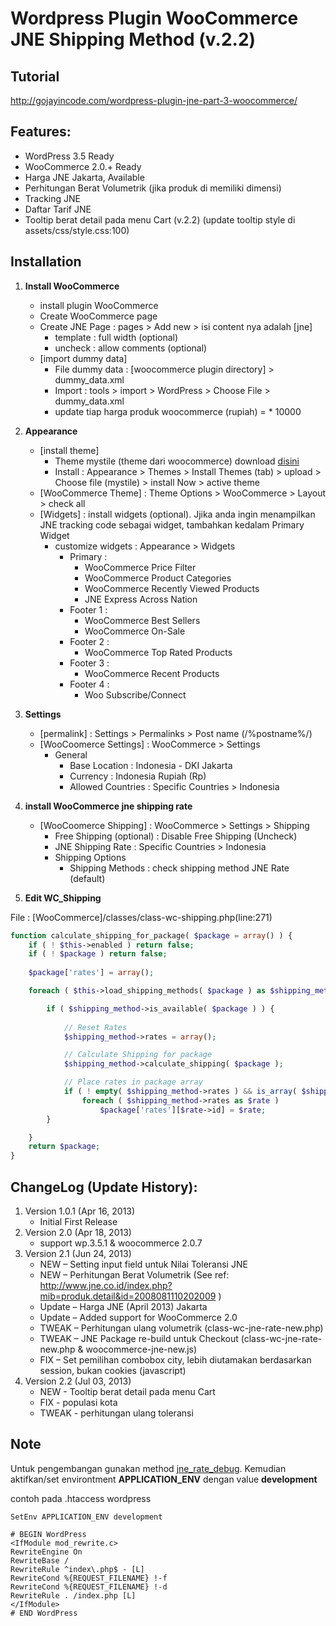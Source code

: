 # Wordpress Plugin WooCommerce JNE Shipping Method (v.2.2)

## Tutorial
http://gojayincode.com/wordpress-plugin-jne-part-3-woocommerce/

## Features:
+ WordPress 3.5 Ready
+ WooCommerce 2.0.+ Ready
+ Harga JNE Jakarta, Available
+ Perhitungan Berat Volumetrik (jika produk di memiliki dimensi)
+ Tracking JNE
+ Daftar Tarif JNE
+ Tooltip berat detail pada menu Cart (v.2.2) (update tooltip style di assets/css/style.css:100)

## Installation
1. **Install WooCommerce** 
	+ install plugin WooCommerce
	+ Create WooCommerce page
	+ Create JNE Page : pages > Add new > isi content nya adalah [jne]
		+ template : full width (optional)
		+ uncheck  : allow comments (optional)
	+ [import dummy data]
		- File dummy data : [woocommerce plugin directory] > dummy_data.xml
		- Import : tools > import > WordPress > Choose File > dummy_data.xml
		- update tiap harga produk woocommerce (rupiah) = * 10000
	
2. **Appearance**
	+ [install theme]
		- Theme mystile (theme dari woocommerce) download [disini](https://dl.dropboxusercontent.com/u/110272111/mystile.zip)
		- Install : Appearance > Themes > Install Themes (tab) > upload > Choose file (mystile) > install Now > active theme
	+ [WooCommerce Theme] : Theme Options > WooCommerce > Layout > check all
	+ [Widgets] : install widgets (optional). Jjika anda ingin menampilkan JNE tracking code sebagai widget, tambahkan kedalam Primary Widget
		- customize widgets : Appearance > Widgets 
			+ Primary : 
				- WooCommerce Price Filter
				- WooCommerce Product Categories
				- WooCommerce Recently Viewed Products
				- JNE Express Across Nation
			+ Footer 1 : 
				- WooCommerce Best Sellers
				- WooCommerce On-Sale
			+ Footer 2 : 
				- WooCommerce Top Rated Products
			+ Footer 3 : 
				- WooCommerce Recent Products
			+ Footer 4 : 
				- Woo Subscribe/Connect
			
3. **Settings** 
	+ [permalink] : Settings > Permalinks > Post name (/%postname%/)
	+ [WooCoomerce Settings] : WooCommerce > Settings
		- General
			- Base Location 	  : Indonesia - DKI Jakarta
			- Currency 		  : Indonesia Rupiah (Rp)
			- Allowed Countries   : Specific Countries > Indonesia
	

4. **install WooCommerce jne shipping rate** 
	+ [WooCoomerce Shipping] : WooCommerce > Settings > Shipping
		- Free Shipping (optional) : Disable Free Shipping (Uncheck)
		- JNE Shipping Rate :  Specific Countries > Indonesia
		- Shipping Options 
			- Shipping Methods : check shipping method JNE Rate (default)

5. **Edit WC_Shipping** 

File : [WooCommerce]/classes/class-wc-shipping.php(line:271)

```php
function calculate_shipping_for_package( $package = array() ) {
	if ( ! $this->enabled ) return false;
	if ( ! $package ) return false;
	
	$package['rates'] = array();

	foreach ( $this->load_shipping_methods( $package ) as $shipping_method ) {

		if ( $shipping_method->is_available( $package ) ) {
			
			// Reset Rates
			$shipping_method->rates = array();

			// Calculate Shipping for package
			$shipping_method->calculate_shipping( $package );

			// Place rates in package array
			if ( ! empty( $shipping_method->rates ) && is_array( $shipping_method->rates ) )
				foreach ( $shipping_method->rates as $rate )
					$package['rates'][$rate->id] = $rate;
		}

	}
	return $package;
}
```

## ChangeLog (Update History):
	
1. Version 1.0.1 (Apr 16, 2013)
	+ Initial First Release
2. Version 2.0 (Apr 18, 2013)
	+ support wp.3.5.1 & woocommerce 2.0.7
3. Version 2.1 (Jun 24, 2013)
	+ NEW – Setting input field untuk Nilai Toleransi JNE
	+ NEW – Perhitungan Berat Volumetrik (See ref: http://www.jne.co.id/index.php?mib=produk.detail&id=2008081110202009 )
	+ Update – Harga JNE (April 2013) Jakarta
	+ Update – Added support for WooCommerce 2.0
	+ TWEAK – Perhitungan ulang volumetrik (class-wc-jne-rate-new.php)
	+ TWEAK – JNE Package re-build untuk Checkout (class-wc-jne-rate-new.php & woocommerce-jne-new.js)
	+ FIX – Set pemilihan combobox city, lebih diutamakan berdasarkan session, bukan cookies (javascript)
4. Version 2.2 (Jul 03, 2013)
	+ NEW - Tooltip berat detail pada menu Cart
	+ FIX - populasi kota
	+ TWEAK - perhitungan ulang toleransi

## Note
Untuk pengembangan gunakan method [jne_rate_debug](https://github.com/gojay/woocommerce-jne-shipping-rate/blob/master/jne-shipping-rate-functions.php). Kemudian aktifkan/set environtment **APPLICATION_ENV** dengan value **development**

contoh pada .htaccess wordpress
```
SetEnv APPLICATION_ENV development

# BEGIN WordPress
<IfModule mod_rewrite.c>
RewriteEngine On
RewriteBase /
RewriteRule ^index\.php$ - [L]
RewriteCond %{REQUEST_FILENAME} !-f
RewriteCond %{REQUEST_FILENAME} !-d
RewriteRule . /index.php [L]
</IfModule>
# END WordPress
```

